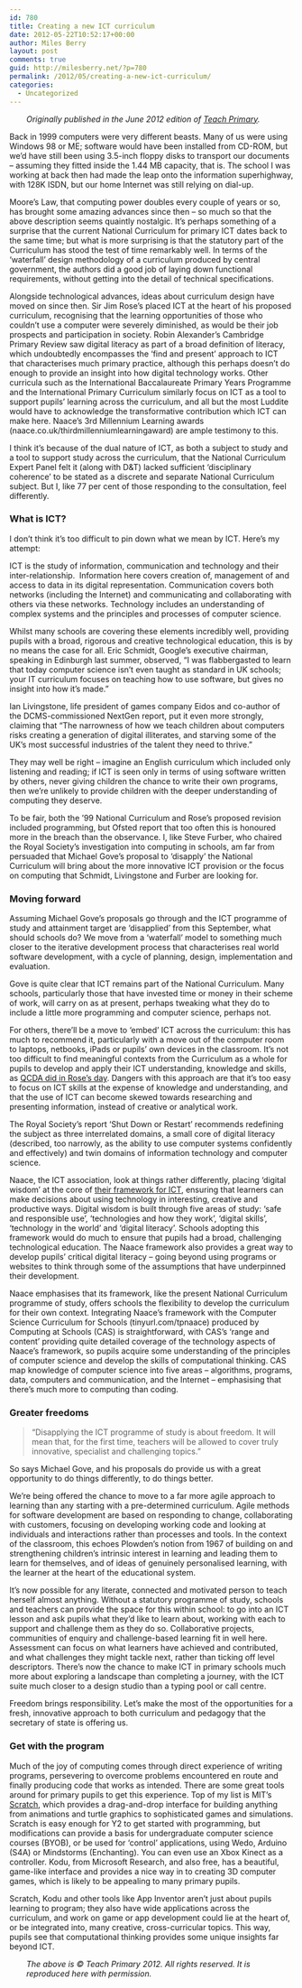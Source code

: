 ```yaml
---
id: 780
title: Creating a new ICT curriculum
date: 2012-05-22T10:52:17+00:00
author: Miles Berry
layout: post 
comments: true
guid: http://milesberry.net/?p=780
permalink: /2012/05/creating-a-new-ict-curriculum/
categories:
  - Uncategorized
---
```

<p style="padding-left: 30px;">
  <em>Originally published in the June 2012 edition of <a href="http://www.teachprimary.com">Teach Primary</a>.</em>
</p>

Back in 1999 computers were very different beasts. Many of us were using Windows 98 or ME; software would have been installed from CD-ROM, but we’d have still been using 3.5-inch floppy disks to transport our documents – assuming they fitted inside the 1.44 MB capacity, that is. The school I was working at back then had made the leap onto the information superhighway, with 128K ISDN, but our home Internet was still relying on dial-up.

Moore’s Law, that computing power doubles every couple of years or so, has brought some amazing advances since then – so much so that the above description seems quaintly nostalgic. It’s perhaps something of a surprise that the current National Curriculum for primary ICT dates back to the same time; but what is more surprising is that the statutory part of the Curriculum has stood the test of time remarkably well. In terms of the ‘waterfall’ design methodology of a curriculum produced by central government, the authors did a good job of laying down functional requirements, without getting into the detail of technical specifications.

Alongside technological advances, ideas about curriculum design have moved on since then. Sir Jim Rose’s placed ICT at the heart of his proposed curriculum, recognising that the learning opportunities of those who couldn’t use a computer were severely diminished, as would be their job prospects and participation in society. Robin Alexander’s Cambridge Primary Review saw digital literacy as part of a broad definition of literacy, which undoubtedly encompasses the ‘find and present’ approach to ICT that characterises much primary practice, although this perhaps doesn’t do enough to provide an insight into how digital technology works. Other curricula such as the International Baccalaureate Primary Years Programme and the International Primary Curriculum similarly focus on ICT as a tool to support pupils’ learning across the curriculum, and all but the most Luddite would have to acknowledge the transformative contribution which ICT can make here. Naace’s 3rd Millennium Learning awards (naace.co.uk/thirdmillenniumlearningaward) are ample testimony to this.

I think it’s because of the dual nature of ICT, as both a subject to study and a tool to support study across the curriculum, that the National Curriculum Expert Panel felt it (along with D&T) lacked sufficient ‘disciplinary coherence’ to be stated as a discrete and separate National Curriculum subject. But I, like 77 per cent of those responding to the consultation, feel differently.

### **What is ICT?**

I don’t think it’s too difficult to pin down what we mean by ICT. Here’s my attempt:

ICT is the study of information, communication and technology and their inter-relationship.  Information here covers creation of, management of and access to data in its digital representation. Communication covers both networks (including the Internet) and communicating and collaborating with others via these networks. Technology includes an understanding of complex systems and the principles and processes of computer science.

Whilst many schools are covering these elements incredibly well, providing pupils with a broad, rigorous and creative technological education, this is by no means the case for all. Eric Schmidt, Google’s executive chairman, speaking in Edinburgh last summer, observed, “I was flabbergasted to learn that today computer science isn’t even taught as standard in UK schools; your IT curriculum focuses on teaching how to use software, but gives no insight into how it’s made.”

Ian Livingstone, life president of games company Eidos and co-author of the DCMS-commissioned NextGen report, put it even more strongly, claiming that “The narrowness of how we teach children about computers risks creating a generation of digital illiterates, and starving some of the UK’s most successful industries of the talent they need to thrive.”

They may well be right – imagine an English curriculum which included only listening and reading; if ICT is seen only in terms of using software written by others, never giving children the chance to write their own programs, then we’re unlikely to provide children with the deeper understanding of computing they deserve.

To be fair, both the ’99 National Curriculum and Rose’s proposed revision included programming, but Ofsted report that too often this is honoured more in the breach than the observance. I, like Steve Furber, who chaired the Royal Society’s investigation into computing in schools, am far from persuaded that Michael Gove’s proposal to ‘disapply’ the National Curriculum will bring about the more innovative ICT provision or the focus on computing that Schmidt, Livingstone and Furber are looking for.

### **Moving forward**

Assuming Michael Gove’s proposals go through and the ICT programme of study and attainment target are ‘disapplied’ from this September, what should schools do? We move from a ‘waterfall’ model to something much closer to the iterative development process that characterises real world software development, with a cycle of planning, design, implementation and evaluation.

Gove is quite clear that ICT remains part of the National Curriculum. Many schools, particularly those that have invested time or money in their scheme of work, will carry on as at present, perhaps tweaking what they do to include a little more programming and computer science, perhaps not.

For others, there’ll be a move to ‘embed’ ICT across the curriculum: this has much to recommend it, particularly with a move out of the computer room to laptops, netbooks, iPads or pupils’ own devices in the classroom. It’s not too difficult to find meaningful contexts from the Curriculum as a whole for pupils to develop and apply their ICT understanding, knowledge and skills, as [QCDA did in Rose’s day](http://bit.ly/roseict). Dangers with this approach are that it’s too easy to focus on ICT skills at the expense of knowledge and understanding, and that the use of ICT can become skewed towards researching and presenting information, instead of creative or analytical work.

The Royal Society’s report ‘Shut Down or Restart’ recommends redefining the subject as three interrelated domains, a small core of digital literacy (described, too narrowly, as the ability to use computer systems confidently and effectively) and twin domains of information technology and computer science.

Naace, the ICT association, look at things rather differently, placing ‘digital wisdom’ at the core of [their framework for ICT](http://bit.ly/NaaceFramework), ensuring that learners can make decisions about using technology in interesting, creative and productive ways. Digital wisdom is built through five areas of study: ‘safe and responsible use’, ‘technologies and how they work’, ‘digital skills’, ‘technology in the world’ and ‘digital literacy’. Schools adopting this framework would do much to ensure that pupils had a broad, challenging technological education. The Naace framework also provides a great way to develop pupils’ critical digital literacy – going beyond using programs or websites to think through some of the assumptions that have underpinned their development.

Naace emphasises that its framework, like the present National Curriculum programme of study, offers schools the flexibility to develop the curriculum for their own context. Integrating Naace’s framework with the Computer Science Curriculum for Schools (tinyurl.com/tpnaace) produced by Computing at Schools (CAS) is straightforward, with CAS’s ‘range and content’ providing quite detailed coverage of the technology aspects of Naace’s framework, so pupils acquire some understanding of the principles of computer science and develop the skills of computational thinking. CAS map knowledge of computer science into five areas – algorithms, programs, data, computers and communication, and the Internet – emphasising that there’s much more to computing than coding.

### **Greater freedoms**

> “Disapplying the ICT programme of study is about freedom. It will mean that, for the first time, teachers will be allowed to cover truly innovative, specialist and challenging topics.”

So says Michael Gove, and his proposals do provide us with a great opportunity to do things differently, to do things better.

We’re being offered the chance to move to a far more agile approach to learning than any starting with a pre-determined curriculum. Agile methods for software development are based on responding to change, collaborating with customers, focusing on developing working code and looking at individuals and interactions rather than processes and tools. In the context of the classroom, this echoes Plowden’s notion from 1967 of building on and strengthening children’s intrinsic interest in learning and leading them to learn for themselves, and of ideas of genuinely personalised learning, with the learner at the heart of the educational system.

It’s now possible for any literate, connected and motivated person to teach herself almost anything. Without a statutory programme of study, schools and teachers can provide the space for this within school: to go into an ICT lesson and ask pupils what they’d like to learn about, working with each to support and challenge them as they do so. Collaborative projects, communities of enquiry and challenge-based learning fit in well here. Assessment can focus on what learners have achieved and contributed, and what challenges they might tackle next, rather than ticking off level descriptors. There’s now the chance to make ICT in primary schools much more about exploring a landscape than completing a journey, with the ICT suite much closer to a design studio than a typing pool or call centre.

Freedom brings responsibility. Let’s make the most of the opportunities for a fresh, innovative approach to both curriculum and pedagogy that the secretary of state is offering us.

### **Get with the program**

Much of the joy of computing comes through direct experience of writing programs, persevering to overcome problems encountered en route and finally producing code that works as intended. There are some great tools around for primary pupils to get this experience. Top of my list is MIT’s [Scratch](http://scratch.mit.edu), which provides a drag-and-drop interface for building anything from animations and turtle graphics to sophisticated games and simulations. Scratch is easy enough for Y2 to get started with programming, but modifications can provide a basis for undergraduate computer science courses (BYOB), or be used for ‘control’ applications, using Wedo, Arduino (S4A) or Mindstorms (Enchanting). You can even use an Xbox Kinect as a controller. Kodu, from Microsoft Research, and also free, has a beautiful, game-like interface and provides a nice way in to creating 3D computer games, which is likely to be appealing to many primary pupils.

Scratch, Kodu and other tools like App Inventor aren’t just about pupils learning to program; they also have wide applications across the curriculum, and work on game or app development could lie at the heart of, or be integrated into, many creative, cross-curricular topics. This way, pupils see that computational thinking provides some unique insights far beyond ICT.

<p style="padding-left: 30px;">
  <em>The above is © Teach Primary 2012. All rights reserved. It is reproduced here with permission.</em>
</p>